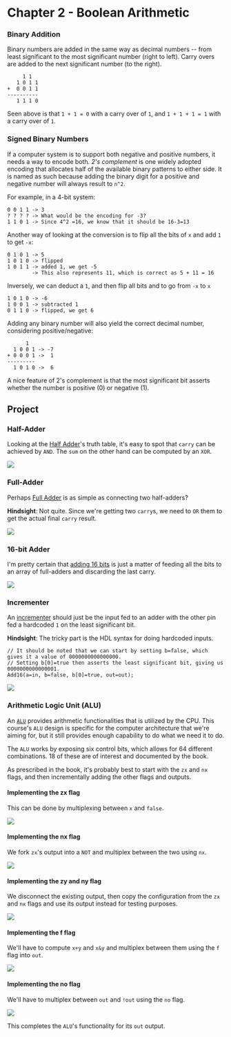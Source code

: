 # Chapter 2 - Boolean Arithmetic

### Binary Addition

Binary numbers are added in the same way as decimal numbers -- from least significant to the most significant number (right to left). Carry overs are added to the next significant number (to the right).

```
     1 1
   1 0 1 1
+  0 0 1 1
----------
   1 1 1 0
```

Seen above is that `1 + 1 = 0` with a carry over of `1`, and `1 + 1 + 1 = 1` with a carry over of `1`.

### Signed Binary Numbers

If a computer system is to support both negative and positive numbers, it needs a way to encode both. _2's complement_ is one widely adopted encoding that allocates half of the available binary patterns to either side. It is named as such because adding the binary digit for a positive and negative number will always result to `n^2`. 

For example, in a 4-bit system:

```
0 0 1 1 -> 3
? ? ? ? -> What would be the encoding for -3?
1 1 0 1 -> Since 4^2 =16, we know that it should be 16-3=13
```

Another way of looking at the conversion is to flip all the bits of `x` and add `1` to get `-x`:

```
0 1 0 1 -> 5
1 0 1 0 -> flipped
1 0 1 1 -> added 1, we get -5
        -> This also represents 11, which is correct as 5 + 11 = 16
```

Inversely, we can  deduct a `1`, and then flip all bits and to go from `-x` to `x`

```
1 0 1 0 -> -6
1 0 0 1 -> subtracted 1
0 1 1 0 -> flipped, we get 6
```

Adding any binary number will also yield the correct decimal number, considering positive/negative:

```
      1
  1 0 0 1 -> -7
+ 0 0 0 1 ->  1
---------
  1 0 1 0 ->  6
```

A nice feature of 2's complement is that the most significant bit asserts whether the number is positive (0) or negative (1).

## Project

### Half-Adder

Looking at the [Half Adder](./HalfAdder.hdl)'s truth table, it's easy to spot that `carry` can be achieved by `AND`. The `sum` on the other hand can be computed by an `XOR`.

![](./img/half-adder.png)

### Full-Adder

Perhaps [Full Adder](./FullAdder.hdl) is as simple as connecting two half-adders?

**Hindsight**: Not quite. Since we're getting two `carry`s, we need to `OR` them to get the actual final `carry` result.

![](./img/full-adder.png)


### 16-bit Adder

I'm pretty certain that [adding 16 bits](./Add16.hdl) is just a matter of feeding all the bits to an array of full-adders and discarding the last carry.

![](./img/add16.png)

### Incrementer

An [incrementer](./Inc16.hdl) should just be the input fed to an adder with the other pin fed a hardcoded `1` on the
least significant bit.

**Hindsight**: The tricky part is the HDL syntax for doing hardcoded inputs.

```
// It should be noted that we can start by setting b=false, which gives it a value of 0000000000000000.
// Setting b[0]=true then asserts the least significant bit, giving us 0000000000000001.
Add16(a=in, b=false, b[0]=true, out=out);
```

![](./img/inc.png)

### Arithmetic Logic Unit (ALU)

An [`ALU`](./ALU.hdl) provides arithmetic functionalities that is utilized by the CPU. This course's `ALU` design is specific for the computer architecture that we're aiming for, but it still provides enough capability to do what we need it to do.

The `ALU` works by exposing six control bits, which allows for 64 different combinations. 18 of these are of interest and documented by the book.

As prescribed in the book, it's probably best to start with the `zx` and `nx` flags, and then incrementally adding the other flags and outputs.

#### Implementing the zx flag

This can be done by multiplexing between `x` and `false`.

![](./img/alu-zx.png)

#### Implementing the nx flag

We fork `zx`'s output into a `NOT` and multiplex between the two using `nx`.

![](./img/alu-nx.png)

#### Implementing the zy and ny flag

We disconnect the existing output, then copy the configuration from the `zx` and `nx` flags and use its output instead for testing purposes.

![](./img/alu-zy-ny.png)

#### Implementing the f flag

We'll have to compute `x+y` and `x&y` and multiplex between them using the `f` flag into `out`.

![](./img/alu-f.png)

#### Implementing the no flag

We'll have to multiplex between `out` and `!out` using the `no` flag.

![](./img/alu-no.png)

This completes the `ALU`'s functionality for its `out` output.
